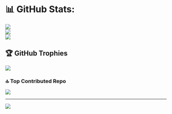 # 📊 GitHub Stats:
![](https://github-readme-stats.vercel.app/api?username=SachinAkash01&theme=dark&hide_border=false&include_all_commits=true&count_private=true)<br/>
![](https://github-readme-streak-stats.herokuapp.com/?user=SachinAkash01&theme=dark&hide_border=false)<br/>
![](https://github-readme-stats.vercel.app/api/top-langs/?username=SachinAkash01&theme=dark&hide_border=false&include_all_commits=true&count_private=true&layout=compact)

## 🏆 GitHub Trophies
![](https://github-profile-trophy.vercel.app/?username=SachinAkash01&theme=radical&no-frame=false&no-bg=true&margin-w=4)

### 🔝 Top Contributed Repo
![](https://github-contributor-stats.vercel.app/api?username=SachinAkash01&limit=3&theme=dark&combine_all_yearly_contributions=true)

---
[![](https://visitcount.itsvg.in/api?id=SachinAkash01&icon=0&color=0)](https://visitcount.itsvg.in)


<!-- Proudly created with GPRM ( https://gprm.itsvg.in ) -->
